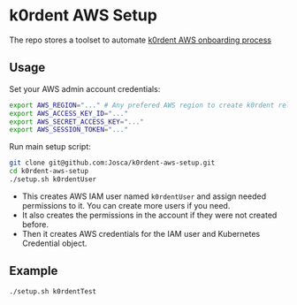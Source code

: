 # k0rdent AWS Setup
The repo stores a toolset to automate
[k0rdent AWS onboarding process](https://docs.k0rdent.io/latest/quickstarts/quickstart-2-aws/)

## Usage
Set your AWS admin account credentials:
~~~bash
export AWS_REGION="..." # Any prefered AWS region to create k0rdent related IAM permissions, e.g. us-west-1
export AWS_ACCESS_KEY_ID="..."
export AWS_SECRET_ACCESS_KEY="..."
export AWS_SESSION_TOKEN="..."
~~~

Run main setup script:
~~~bash
git clone git@github.com:Josca/k0rdent-aws-setup.git
cd k0rdent-aws-setup
./setup.sh k0rdentUser
~~~

- This creates AWS IAM user named `k0rdentUser` and assign needed permissions to it. You can create more
users if you need.
- It also creates the permissions in the account if they were not created before.
- Then it creates AWS credentials for the IAM user and Kubernetes Credential object.

## Example
~~~bash
./setup.sh k0rdentTest
~~~
